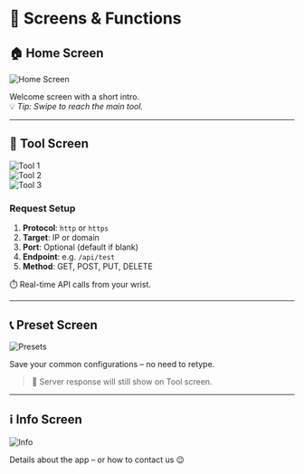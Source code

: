 # 📸 Screens & Functions

## 🏠 Home Screen

![Home Screen](https://github.com/Velyzo/Connecto/blob/main/preview/assets/Capture_d_%C3%A9cran_2025-02-06_%C3%A0_17.28.17-removebg-preview.png?raw=true)

Welcome screen with a short intro.  
💡 _Tip: Swipe to reach the main tool._

---

## 🔧 Tool Screen

![Tool 1](https://github.com/Velyzo/Connecto/blob/main/preview/assets/Capture_d_%C3%A9cran_2025-02-06_%C3%A0_17.28.29-removebg-preview.png?raw=true)  
![Tool 2](https://github.com/Velyzo/Connecto/blob/main/preview/assets/Capture_d_%C3%A9cran_2025-02-06_%C3%A0_17.28.36-removebg-preview.png?raw=true)  
![Tool 3](https://github.com/Velyzo/Connecto/blob/main/preview/assets/Capture_d_%C3%A9cran_2025-02-06_%C3%A0_17.28.42-removebg-preview.png?raw=true)

### Request Setup

1. **Protocol**: `http` or `https`  
2. **Target**: IP or domain  
3. **Port**: Optional (default if blank)  
4. **Endpoint**: e.g. `/api/test`  
5. **Method**: GET, POST, PUT, DELETE

⏱️ Real-time API calls from your wrist.

---

## 📞 Preset Screen

![Presets](https://github.com/Velyzo/Connecto/blob/main/preview/assets/Capture_d_%C3%A9cran_2025-02-06_%C3%A0_17.28.47-removebg-preview.png?raw=true)

Save your common configurations – no need to retype.

> 🔁 Server response will still show on Tool screen.

---

## ℹ️ Info Screen

![Info](https://github.com/Velyzo/Connecto/blob/main/preview/assets/Capture_d_%C3%A9cran_2025-02-06_%C3%A0_17.28.51-removebg-preview.png?raw=true)

Details about the app – or how to contact us 😉